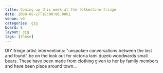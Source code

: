 ```yaml
---
title: Coming up this week at the folkestone fringe
date: 2008-06-27T18:00:00.000Z
venue: v0
categories: gig
board: 8
layout: gig
tags: [these]
---
```

DIY fringe artist interventions: "unspoken conversations between the lost and found" be on the look out for victoria tami duzek-woodwards small bears. These have been made from clothing given to her by family members and have been place around town...
